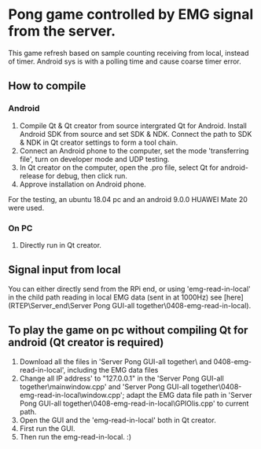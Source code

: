 # Pong game controlled by EMG signal from the server.
This game refresh based on sample counting receiving from local, instead of timer. Android sys is with a polling time and cause coarse timer error.

## How to compile
### Android
1. Compile Qt & Qt creator from source intergrated Qt for Android. Install Android SDK from source and set SDK & NDK. Connect the path to SDK & NDK in Qt creator settings to form a tool chain.
2. Connect an Android phone to the computer, set the mode 'transferring file', turn on developer mode and UDP testing.
3. In Qt creator on the computer, open the .pro file, select Qt for android-release for debug, then click run.
4. Approve installation on Android phone. 

For the testing, an ubuntu 18.04 pc and an android 9.0.0 HUAWEI Mate 20 were used.

### On PC
1. Directly run in Qt creator.

## Signal input from local
 You can either directly send from the  RPi end, or using 'emg-read-in-local' in the child path reading in local EMG data (sent in at 1000Hz) see [here](RTEP\Server_end\Server Pong GUI-all together\0408-emg-read-in-local).
 
## To play the game on pc without compiling Qt for android (Qt creator is required)
1. Download all the files in 'Server Pong GUI-all together\ and 0408-emg-read-in-local\', including the EMG data files
2. Change all IP address' to "127.0.0.1" in the 'Server Pong GUI-all together\mainwindow.cpp' and 'Server Pong GUI-all together\0408-emg-read-in-local\window.cpp'; adapt the EMG data file path in 'Server Pong GUI-all together\0408-emg-read-in-local\GPIOlis.cpp' to current path.
3. Open the GUI and the 'emg-read-in-local' both in Qt creator.
4. First run the GUI.
5. Then run the emg-read-in-local. :)
